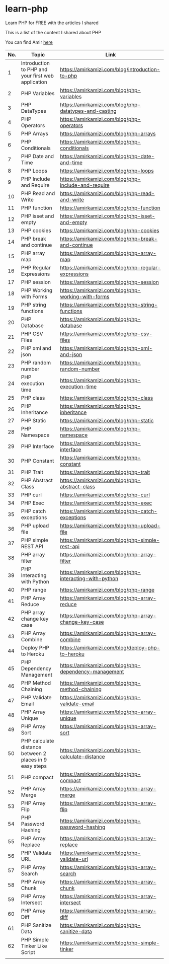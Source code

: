 # learn-php
Learn PHP for FREE with the articles I shared

This is a list of the content I shared about PHP

You can find Amir [here](https://amirkamizi.com)


| No.           | Topic | Link|
| ------------- | ------------- |------------- |
| 1             |Introduction to PHP and your first web application|https://amirkamizi.com/blog/introduction-to-php|
| 2             |PHP Variables | https://amirkamizi.com/blog/php-variables|
| 3             |PHP DataTypes| https://amirkamizi.com/blog/php-datatypes-and-casting|
| 4             |PHP Operators|https://amirkamizi.com/blog/php-operators|
| 5             |PHP Arrays | https://amirkamizi.com/blog/php-arrays|
| 6             |PHP Conditionals| https://amirkamizi.com/blog/php-conditionals|
| 7             |PHP Date and Time |https://amirkamizi.com/blog/php-date-and-time |
| 8             |PHP Loops  | https://amirkamizi.com/blog/php-loops |
| 9             |PHP Include and Require |https://amirkamizi.com/blog/php-include-and-require|
| 10            |PHP Read and Write|https://amirkamizi.com/blog/php-read-and-write|
| 11            |PHP function |https://amirkamizi.com/blog/php-function|
| 12            |PHP isset and empty |https://amirkamizi.com/blog/php-isset-and-empty|
| 13            |PHP cookies |https://amirkamizi.com/blog/php-cookies|
| 14            |PHP break and continue |https://amirkamizi.com/blog/php-break-and-continue|
| 15            |PHP array map |https://amirkamizi.com/blog/php-array-map|
| 16            |PHP Regular Expressions |https://amirkamizi.com/blog/php-regular-expressions|
| 17            |PHP session |https://amirkamizi.com/blog/php-session|
| 18            |PHP Working with Forms |https://amirkamizi.com/blog/php-working-with-forms|
| 19            |PHP string functions |https://amirkamizi.com/blog/php-string-functions|
| 20            |PHP Database |https://amirkamizi.com/blog/php-database|
| 21            |PHP CSV Files |https://amirkamizi.com/blog/php-csv-files|
| 22            |PHP xml and json |https://amirkamizi.com/blog/php-xml-and-json|
| 23            |PHP random number |https://amirkamizi.com/blog/php-random-number|
| 24            |PHP execution time |https://amirkamizi.com/blog/php-execution-time|
| 25            |PHP class |https://amirkamizi.com/blog/php-class|
| 26            |PHP Inheritance |https://amirkamizi.com/blog/php-inheritance|
| 27            |PHP Static |https://amirkamizi.com/blog/php-static|
| 28            |PHP Namespace |https://amirkamizi.com/blog/php-namespace|
| 29            |PHP Interface |https://amirkamizi.com/blog/php-interface|
| 30            |PHP Constant |https://amirkamizi.com/blog/php-constant|
| 31            |PHP Trait |https://amirkamizi.com/blog/php-trait|
| 32            |PHP Abstract Class |https://amirkamizi.com/blog/php-abstract-class|
| 33            |PHP curl |https://amirkamizi.com/blog/php-curl|
| 34            |PHP Exec |https://amirkamizi.com/blog/php-exec|
| 35            |PHP catch exceptions |https://amirkamizi.com/blog/php-catch-exceptions|
| 36            |PHP upload file |https://amirkamizi.com/blog/php-upload-file|
| 37            |PHP simple REST API |https://amirkamizi.com/blog/php-simple-rest-api|
| 38            |PHP array filter |https://amirkamizi.com/blog/php-array-filter|
| 39            |PHP Interacting with Python |https://amirkamizi.com/blog/php-interacting-with-python|
| 40            |PHP range |https://amirkamizi.com/blog/php-range|
| 41            |PHP Array Reduce |https://amirkamizi.com/blog/php-array-reduce|
| 42            |PHP array change key case |https://amirkamizi.com/blog/php-array-change-key-case|
| 43            |PHP Array Combine |https://amirkamizi.com/blog/php-array-combine|
| 44            |Deploy PHP to Heroku |https://amirkamizi.com/blog/deploy-php-to-heroku|
| 45            |PHP Dependency Management |https://amirkamizi.com/blog/php-dependency-management|
| 46            |PHP Method Chaining |https://amirkamizi.com/blog/php-method-chaining|
| 47            |PHP Validate Email |https://amirkamizi.com/blog/php-validate-email|
| 48            |PHP Array Unique |https://amirkamizi.com/blog/php-array-unique|
| 49            |PHP Array Sort |https://amirkamizi.com/blog/php-array-sort|
| 50            |PHP calculate distance between 2 places in 9 easy steps |https://amirkamizi.com/blog/php-calculate-distance|
| 51            |PHP compact |https://amirkamizi.com/blog/php-compact|
| 52            |PHP Array Merge |https://amirkamizi.com/blog/php-array-merge|
| 53            |PHP Array Flip |https://amirkamizi.com/blog/php-array-flip|
| 54            |PHP Password Hashing |https://amirkamizi.com/blog/php-password-hashing|
| 55            |PHP Array Replace |https://amirkamizi.com/blog/php-array-replace|
| 56            |PHP Validate URL |https://amirkamizi.com/blog/php-validate-url|
| 57            |PHP Array Search |https://amirkamizi.com/blog/php-array-search|
| 58            |PHP Array Chunk |https://amirkamizi.com/blog/php-array-chunk|
| 59            |PHP Array Intersect |https://amirkamizi.com/blog/php-array-intersect|
| 60            |PHP Array Diff |https://amirkamizi.com/blog/php-array-diff|
| 61            |PHP Sanitize Data |https://amirkamizi.com/blog/php-sanitize-data|
| 62            |PHP Simple Tinker Like Script|https://amirkamizi.com/blog/php-simple-tinker|
|             |             |         |
